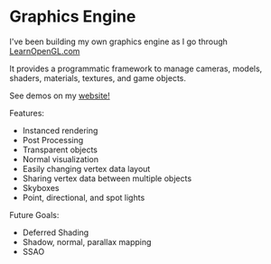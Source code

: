 # Graphics Engine
I've been building my own graphics engine as I go through [LearnOpenGL.com](https://www.learnopengl.com)
  
It provides a programmatic framework to manage cameras, models, shaders, materials, textures, and game objects.
  
See demos on my [website!](https://www.benpinzone.io/#Projects)
  
Features:
* Instanced rendering
* Post Processing
* Transparent objects
* Normal visualization
* Easily changing vertex data layout
* Sharing vertex data between multiple objects
* Skyboxes
* Point, directional, and spot lights
  
Future Goals:
* Deferred Shading
* Shadow, normal, parallax mapping
* SSAO
